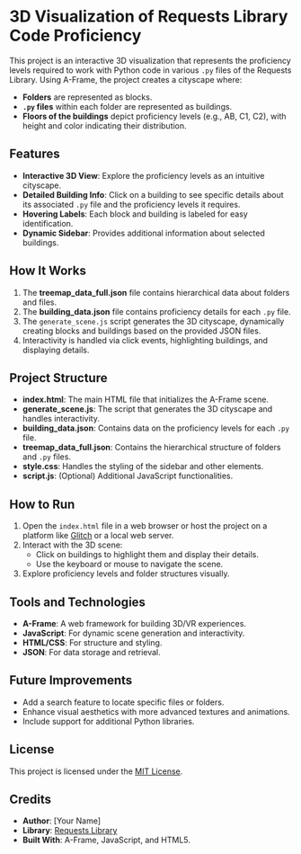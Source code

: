 # 3D Visualization of Requests Library Code Proficiency

This project is an interactive 3D visualization that represents the proficiency levels required to work with Python code in various `.py` files of the Requests Library. Using A-Frame, the project creates a cityscape where:

- **Folders** are represented as blocks.
- **`.py` files** within each folder are represented as buildings.
- **Floors of the buildings** depict proficiency levels (e.g., AB, C1, C2), with height and color indicating their distribution.

## Features
- **Interactive 3D View**: Explore the proficiency levels as an intuitive cityscape.
- **Detailed Building Info**: Click on a building to see specific details about its associated `.py` file and the proficiency levels it requires.
- **Hovering Labels**: Each block and building is labeled for easy identification.
- **Dynamic Sidebar**: Provides additional information about selected buildings.

## How It Works
1. The **treemap_data_full.json** file contains hierarchical data about folders and files.
2. The **building_data.json** file contains proficiency details for each `.py` file.
3. The `generate_scene.js` script generates the 3D cityscape, dynamically creating blocks and buildings based on the provided JSON files.
4. Interactivity is handled via click events, highlighting buildings, and displaying details.

## Project Structure
- **index.html**: The main HTML file that initializes the A-Frame scene.
- **generate_scene.js**: The script that generates the 3D cityscape and handles interactivity.
- **building_data.json**: Contains data on the proficiency levels for each `.py` file.
- **treemap_data_full.json**: Contains the hierarchical structure of folders and `.py` files.
- **style.css**: Handles the styling of the sidebar and other elements.
- **script.js**: (Optional) Additional JavaScript functionalities.

## How to Run
1. Open the `index.html` file in a web browser or host the project on a platform like [Glitch](https://glitch.com) or a local web server.
2. Interact with the 3D scene:
   - Click on buildings to highlight them and display their details.
   - Use the keyboard or mouse to navigate the scene.
3. Explore proficiency levels and folder structures visually.

## Tools and Technologies
- **A-Frame**: A web framework for building 3D/VR experiences.
- **JavaScript**: For dynamic scene generation and interactivity.
- **HTML/CSS**: For structure and styling.
- **JSON**: For data storage and retrieval.

## Future Improvements
- Add a search feature to locate specific files or folders.
- Enhance visual aesthetics with more advanced textures and animations.
- Include support for additional Python libraries.

## License
This project is licensed under the [MIT License](LICENSE).

## Credits
- **Author**: [Your Name]
- **Library**: [Requests Library](https://docs.python-requests.org/)
- **Built With**: A-Frame, JavaScript, and HTML5.
